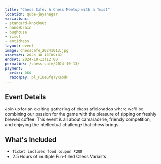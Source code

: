 ```yaml
---
title: "Chess Cafe: A Chess Meetup with a Twist"
location: qube-jayanagar
variations:
- standard-knockout
- hand&brain
- bughouse
- simul
- antichess
layout: event
image: chesscafe_20241013.jpg
startsAt: 2024-10-13T09:30
endsAt: 2024-10-13T12:00
permalink: /chess-cafe/2024-10-13/
payment:
  price: 350
  razorpay: pl_P1UeGfqTyKaodP
---
```


## Event Details

Join us for an exciting gathering of chess aficionados where we'll be
combining our passion for the game with the pleasure of sipping on freshly
brewed coffee. This event is all about camaraderie, friendly competition, and
enjoying the intellectual challenge that chess brings.

## What's Included

- `Ticket includes food coupon ₹200`
- 2.5 Hours of multiple Fun-filled Chess Variants
